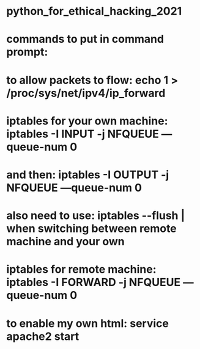 # python_for_ethical_hacking_2021
# commands to put in command prompt:
# to allow packets to flow: echo 1 > /proc/sys/net/ipv4/ip_forward
# iptables for your own machine: iptables -I INPUT -j NFQUEUE —queue-num 0
# and then: iptables -I OUTPUT -j NFQUEUE —queue-num 0
# also need to use: iptables --flush | when switching between remote machine and your own
# iptables for remote machine: iptables -I FORWARD -j NFQUEUE —queue-num 0
# to enable my own html: service apache2 start
